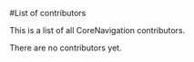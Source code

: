 #List of contributors

This is a list of all CoreNavigation contributors.

There are no contributors yet.